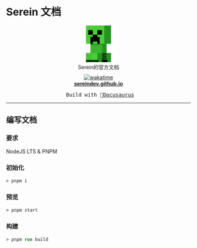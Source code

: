 # Serein 文档

<p align="center">
<img src='static/logo.png' width="100" alt="logo"/>
<br>
Serein的官方文档
<br>
<a href="https://wakatime.com/badge/github/SereinDev/sereindev.github.io"><img src="https://wakatime.com/badge/github/SereinDev/sereindev.github.io.svg" style="margin:10px 0 0" alt="wakatime"></a>
<br>
<b><a href="https://sereindev.github.io/">sereindev.github.io</a></b>
</p>

<pre align="center">
 Build with 🦖<a href="https://docusaurus.io/">Docusaurus</a>
</pre>

---

## 编写文档

### 要求

NodeJS LTS & PNPM

### 初始化

```ps
> pnpm i
```

### 预览

```ps
> pnpm start
```

### 构建

```ps
> pnpm run build
```
